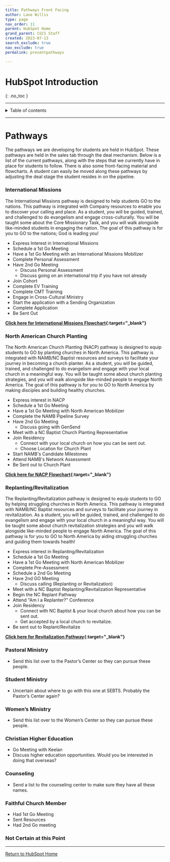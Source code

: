 ```yaml
---
title: Pathways Front Facing
author: Lane Willis
type: page
nav_order: 11
parent: HubSpot Home
grand_parent: CGCS Staff
created: 2023-07-13
search_exclude: true
nav_exclude: true
permalink: presentpathways

---
```


# HubSpot Introduction
{: .no_toc }

---

<details closed markdown="block">
  <summary>
    Table of contents
  </summary>
  {: .text-delta }
1. TOC
{:toc}
</details>

---

# Pathways

The pathways we are developing for students are held in HubSpot. These pathways are held in the sales tab through the deal mechanism. Below is a list of the current pathways, along with the steps that we currently have in place for students to follow. There is also some front-facing material and flowcharts. A student can easily be moved along these pathways by adjusting the deal stage the student resides in on the pipeline.

### International Missions
The International Missions pathway is designed to help students GO to the nations. This pathway is integrated with Company resources to enable you to discover your calling and place. As a student, you will be guided, trained, and challenged to do evangelism and engage cross-culturally. You will be taught some about the Core Missionary Task, and you will walk alongside like-minded students in engaging the nation. The goal of this pathway is for you to GO to the nations; God is leading you!

* Express Interest in International Missions
* Schedule a 1st Go Meeting
* Have a 1st Go Meeting with an International Missions Mobilizer
* Complete Personal Assessment
* Have 2nd Go Meeting
     * Discuss Personal Assessment
     * Discuss going on an international trip if you have not already
* Join Cohort
* Complete EV Training
* Complete CMT Training
* Engage in Cross-Cultural Ministry
* Start the application with a Sending Organization
* Complete Application
* Be Sent Out

**[Click here for International Missions Flowchart](/files/pathway-flowcharts/CGCS%20International%20Missions.png){:target="_blank"}**

### North American Church Planting
The North American Church Planting (NACP) pathway is designed to equip students to GO by planting churches in North America. This pathway is integrated with NAMB/NC Baptist resources and surveys to facilitate your journey in becoming a church planter. As a student, you will be guided, trained, and challenged to do evangelism and engage with your local church in a meaningful way. You will be taught some about church planting strategies, and you will walk alongside like-minded people to engage North America. The goal of this pathway is for you to GO to North America by making disciples and building healthy churches.

* Express interest in NACP
* Schedule a 1st Go Meeting
* Have a 1st Go Meeting with North American Mobilizer
* Complete the NAMB Pipeline Survey
* Have 2nd Go Meeting
     * Discuss going with GenSend
* Meet with a NC Baptist Church Planting Representative
* Join Residency
     * Connect with your local church on how you can be sent out.
     * Choose Location for Church Plant
* Start NAMB's Candidate Milestones
* Attend NAMB's Network Assessment
* Be Sent out to Church Plant

**[Click here for NACP Flowchart](/files/pathway-flowcharts/CGCS%20NACP.png){:target="_blank"}**

### Replanting/Revitalization
The Replanting/Revitalization pathway is designed to equip students to GO by helping struggling churches in North America. This pathway is integrated with NAMB/NC Baptist resources and surveys to facilitate your journey in revitalization. As a student, you will be guided, trained, and challenged to do evangelism and engage with your local church in a meaningful way. You will be taught some about church revitalization strategies and you will walk alongside like-minded people to engage North America. The goal of this pathway is for you to GO to North America by aiding struggling churches and guiding them towards health!

* Express interest in Replanting/Revitalization
* Schedule a 1st Go Meeting
* Have a 1st Go Meeting with North American Mobilizer
* Complete Pre-Assessment
* Schedule a 2nd Go Meeting
* Have 2nd GO Meeting
     * Discuss calling (Replanting or Revitalization)
* Meet with a NC Baptist Replanting/Revitalization Representative
* Begin the NC Replant Pathway
* Attend "Am I a Replanter?" Conference
* Join Residency
     * Connect with NC Baptist & your local church about how you can be sent out.
     * Get accepted by a local church to revitalize.
* Be sent out to Replant/Revitalize

**[Click here for Revitalization Pathway](/files/pathway-flowcharts/CGCS%20Revitalization.png){:target="_blank"}**

### Pastoral Ministry
* Send this list over to the Pastor’s Center so they can pursue these people.

### Student Ministry
* Uncertain about where to go with this one at SEBTS. Probably the Pastor’s Center again?

### Women’s Ministry
* Send this list over to the Women’s Center so they can pursue these people.

### Christian Higher Education
* Go Meeting with Keelan
* Discuss higher education opportunities. Would you be interested in doing that overseas?

### Counseling
* Send a list to the counseling center to make sure they have all these names.

### Faithful Church Member
* Had 1st Go Meeting
* Sent Resources
* Had 2nd Go meeting

### Not Certain at this Point

---

[Return to HubSpot Home](/cgcs-staff-information/hubspot/hubspot.html)
